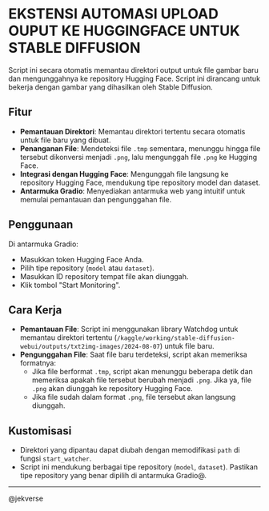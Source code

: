 # EKSTENSI AUTOMASI UPLOAD OUPUT KE HUGGINGFACE UNTUK STABLE DIFFUSION

Script ini secara otomatis memantau direktori output untuk file gambar baru dan mengunggahnya ke repository Hugging Face. Script ini dirancang untuk bekerja dengan gambar yang dihasilkan oleh Stable Diffusion. 

## Fitur

- **Pemantauan Direktori**: Memantau direktori tertentu secara otomatis untuk file baru yang dibuat.
- **Penanganan File**: Mendeteksi file `.tmp` sementara, menunggu hingga file tersebut dikonversi menjadi `.png`, lalu mengunggah file `.png` ke Hugging Face.
- **Integrasi dengan Hugging Face**: Mengunggah file langsung ke repository Hugging Face, mendukung tipe repository model dan dataset.
- **Antarmuka Gradio**: Menyediakan antarmuka web yang intuitif untuk memulai pemantauan dan pengunggahan file.

## Penggunaan

Di antarmuka Gradio:
   - Masukkan token Hugging Face Anda.
   - Pilih tipe repository (`model` atau `dataset`).
   - Masukkan ID repository tempat file akan diunggah.
   - Klik tombol "Start Monitoring".

## Cara Kerja

- **Pemantauan File**: Script ini menggunakan library Watchdog untuk memantau direktori tertentu (`/kaggle/working/stable-diffusion-webui/outputs/txt2img-images/2024-08-07`) untuk file baru.
- **Pengunggahan File**: Saat file baru terdeteksi, script akan memeriksa formatnya:
  - Jika file berformat `.tmp`, script akan menunggu beberapa detik dan memeriksa apakah file tersebut berubah menjadi `.png`. Jika ya, file `.png` akan diunggah ke repository Hugging Face.
  - Jika file sudah dalam format `.png`, file tersebut akan langsung diunggah.
  
## Kustomisasi

- Direktori yang dipantau dapat diubah dengan memodifikasi `path` di fungsi `start_watcher`.
- Script ini mendukung berbagai tipe repository (`model`, `dataset`). Pastikan tipe repository yang benar dipilih di antarmuka Gradio@.


---

@jekverse
